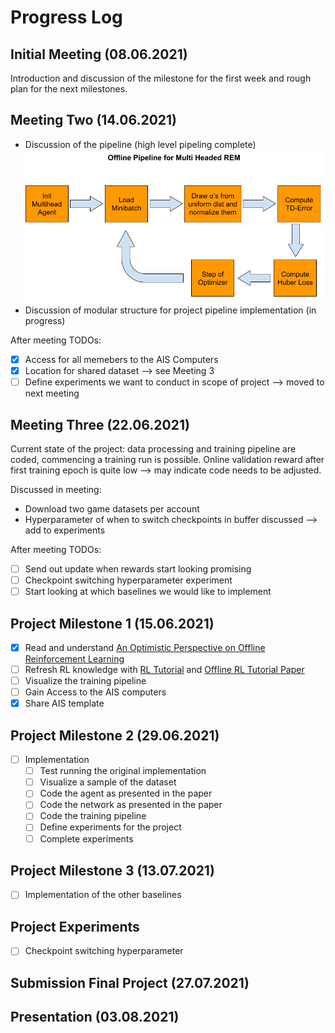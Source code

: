 # Progress Log

## Initial Meeting (08.06.2021)

Introduction and discussion of the milestone for the first week and rough plan for the next milestones.

## Meeting Two (14.06.2021)
- Discussion of the pipeline (high level pipeling complete)
![High Level Project Pipeline](project_images/high_level_proj_pipeline.png)
- Discussion of modular structure for project pipeline implementation (in progress)

After meeting TODOs:
- [x] Access for all memebers to the AIS Computers
- [x] Location for shared dataset --> see Meeting 3
- [ ] Define experiments we want to conduct in scope of project --> moved to next meeting

## Meeting Three (22.06.2021)
Current state of the project: data processing and training pipeline are coded, commencing a training run is possible. Online validation reward after first training epoch is quite low --> may indicate code needs to be adjusted.

Discussed in meeting:
- Download two game datasets per account
- Hyperparameter of when to switch checkpoints in buffer discussed --> add to experiments

After meeting TODOs:
- [ ] Send out update when rewards start looking promising
- [ ] Checkpoint switching hyperparameter experiment
- [ ] Start looking at which baselines we would like to implement

##  Project Milestone 1 (15.06.2021)
- [x] Read and understand [An Optimistic Perspective on Offline Reinforcement Learning](https://arxiv.org/pdf/1907.04543.pdf)
- [ ] Refresh RL knowledge with [RL Tutorial](https://github.com/andri27-ts/Reinforcement-Learning) and [Offline RL Tutorial Paper](https://arxiv.org/pdf/2005.01643.pdf#cite.kalashnikov2018qtopt)
- [ ] Visualize the training pipeline
- [ ] Gain Access to the AIS computers
- [x] Share AIS template

##  Project Milestone 2 (29.06.2021)
- [ ] Implementation
    - [ ] Test running the original implementation
    - [ ] Visualize a sample of the dataset
    - [ ] Code the agent as presented in the paper
    - [ ] Code the network as presented in the paper
    - [ ] Code the training pipeline
    - [ ] Define experiments for the project
    - [ ] Complete experiments

##  Project Milestone 3 (13.07.2021)
- [ ] Implementation of the other baselines

## Project Experiments 
- [ ] Checkpoint switching hyperparameter

## Submission Final Project (27.07.2021)

## Presentation (03.08.2021)
